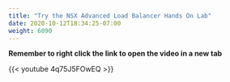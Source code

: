 ```yaml
---
title: "Try the NSX Advanced Load Balancer Hands On Lab"
date: 2020-10-12T18:34:25-07:00
weight: 6090
---
```


**Remember to right click the link to open the video in a new tab**  

{{< youtube  4q75J5FOwEQ  >}}

